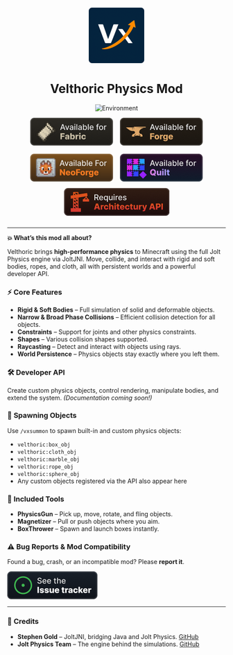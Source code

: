 <p align="center">
  <img src="./assets/velthoric_icon.png" alt="Velthoric Icon" width="128" height="128">
</p>

<h1 align="center">Velthoric Physics Mod</h1>

<p align="center">
  <img src="https://img.shields.io/badge/Environment-Client%20%26%20Server-blue" alt="Environment">
</p>

<div align="center" style="display: flex; justify-content: center; flex-wrap: wrap; gap: 16px; margin-bottom: 12px;">
  <a href="https://fabricmc.net/"><img src="./assets/fabric_badge.png" alt="Fabric"></a>
  <a href="https://files.minecraftforge.net/"><img src="./assets/forge_badge.png" alt="Forge"></a>
  <a href="https://neoforged.net/"><img src="./assets/neoforge_badge.png" alt="NeoForge"></a>
  <a href="https://quiltmc.org/"><img src="./assets/quilt_badge.png" alt="Quilt"></a>
</div>

<div align="center" style="margin-bottom: 24px;">
  <a href="https://docs.architectury.dev/api/introduction/">
    <img src="./assets/architectury_api_badge.png" alt="Architectury API">
  </a>
</div>




---

**💥 What’s this mod all about?**

Velthoric brings **high-performance physics** to Minecraft using the full Jolt Physics engine via JoltJNI. Move, collide, and interact with rigid and soft bodies, ropes, and cloth, all with persistent worlds and a powerful developer API.

### ⚡ **Core Features**

* **Rigid & Soft Bodies** – Full simulation of solid and deformable objects.
* **Narrow & Broad Phase Collisions** – Efficient collision detection for all objects.
* **Constraints** – Support for joints and other physics constraints.
* **Shapes** – Various collision shapes supported.
* **Raycasting** – Detect and interact with objects using rays.
* **World Persistence** – Physics objects stay exactly where you left them.

### 🛠️ **Developer API**

Create custom physics objects, control rendering, manipulate bodies, and extend the system.
*(Documentation coming soon!)*

### 🎯 **Spawning Objects**

Use `/vxsummon` to spawn built-in and custom physics objects:

- `velthoric:box_obj`
- `velthoric:cloth_obj`
- `velthoric:marble_obj`
- `velthoric:rope_obj`
- `velthoric:sphere_obj`
- Any custom objects registered via the API also appear here


### 🔧 **Included Tools**

* **PhysicsGun** – Pick up, move, rotate, and fling objects.
* **Magnetizer** – Pull or push objects where you aim.
* **BoxThrower** – Spawn and launch boxes instantly.

### ⚠️ **Bug Reports & Mod Compatibility**

Found a bug, crash, or an incompatible mod? Please **report it**.

<a href="https://github.com/xI-Mx-Ix/Velthoric/issues">
  <img src="./assets/issues_badge.png" alt="GitHub Issues">
</a>

---

### 🌟 **Credits**

* **Stephen Gold** – JoltJNI, bridging Java and Jolt Physics. [GitHub](https://github.com/stephengold/joltjni)
* **Jolt Physics Team** – The engine behind the simulations.  [GitHub](https://github.com/jrouwe/JoltPhysics)